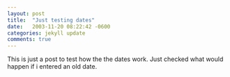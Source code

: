 ```yaml
---
layout: post
title:  "Just testing dates"
date:   2003-11-20 08:22:42 -0600
categories: jekyll update
comments: true
---
```


This is just a post to test how the the dates work.
Just checked what would happen if i entered an old date.
